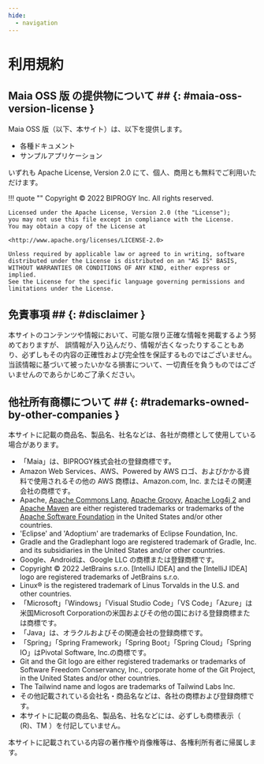 ```yaml
---
hide:
  - navigation
---
```


# 利用規約

## Maia OSS 版 の提供物について ## {: #maia-oss-version-license }

Maia OSS 版（以下、本サイト）は、以下を提供します。

- 各種ドキュメント
- サンプルアプリケーション

いずれも Apache License, Version 2.0 にて、個人、商用とも無料でご利用いただけます。

!!! quote ""
    Copyright © 2022 BIPROGY Inc. All rights reserved.

    Licensed under the Apache License, Version 2.0 (the "License");
    you may not use this file except in compliance with the License.
    You may obtain a copy of the License at

    <http://www.apache.org/licenses/LICENSE-2.0>

    Unless required by applicable law or agreed to in writing, software
    distributed under the License is distributed on an "AS IS" BASIS,
    WITHOUT WARRANTIES OR CONDITIONS OF ANY KIND, either express or implied.
    See the License for the specific language governing permissions and
    limitations under the License.

## 免責事項 ## {: #disclaimer }

本サイトのコンテンツや情報において、可能な限り正確な情報を掲載するよう努めておりますが、 誤情報が入り込んだり、情報が古くなったりすることもあり、必ずしもその内容の正確性および完全性を保証するものではございません。
当該情報に基づいて被ったいかなる損害について、一切責任を負うものではございませんのであらかじめご了承ください。

## 他社所有商標について ## {: #trademarks-owned-by-other-companies }

本サイトに記載の商品名、製品名、社名などは、各社が商標として使用している場合があります。

- 「Maia」は、BIPROGY株式会社の登録商標です。
- Amazon Web Services、AWS、Powered by AWS ロゴ、およびかかる資料で使用されるその他の AWS 商標は、Amazon.com, Inc. またはその関連会社の商標です。
- Apache, [Apache Commons Lang](http://commons.apache.org/lang/), [Apache Groovy](http://groovy.apache.org/), [Apache Log4j 2](https://logging.apache.org/log4j/2.x/) and [Apache Maven](https://maven.apache.org/) are either registered trademarks or trademarks of the [Apache Software Foundation](https://www.apache.org/) in the United States and/or other countries.
- 'Eclipse' and 'Adoptium' are trademarks of Eclipse Foundation, Inc.
- Gradle and the Gradlephant logo are registered trademark of Gradle, Inc. and its subsidiaries in the United States and/or other countries.
- Google、Androidは、Google LLC の商標または登録商標です。
- Copyright © 2022 JetBrains s.r.o. [IntelliJ IDEA] and the [IntelliJ IDEA] logo are registered trademarks of JetBrains s.r.o.
- Linux® is the registered trademark of Linus Torvalds in the U.S. and other countries.
- 「Microsoft」「Windows」「Visual Studio Code」「VS Code」「Azure」は米国Microsoft Corporationの米国およびその他の国における登録商標または商標です。
- 「Java」は、オラクルおよびその関連会社の登録商標です。
- 「Spring」「Spring Framework」「Spring Boot」「Spring Cloud」「Spring IO」はPivotal Software, Inc.の商標です。
- Git and the Git logo are either registered trademarks or trademarks of Software Freedom Conservancy, Inc., corporate home of the Git Project, in the United States and/or other countries.
- The Tailwind name and logos are trademarks of Tailwind Labs Inc.
- その他記載されている会社名・商品名などは、各社の商標および登録商標です。
- 本サイトに記載の商品名、製品名、社名などには、必ずしも商標表示（ (R)、TM ）を付記していません。

本サイトに記載されている内容の著作権や肖像権等は、各権利所有者に帰属します。
